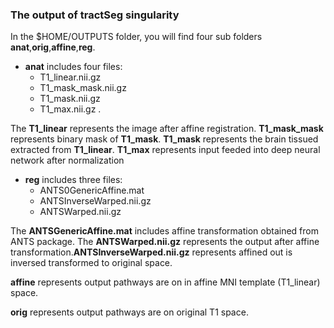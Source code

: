 ### The output of tractSeg singularity

In the $HOME/OUTPUTS folder, you will find four sub folders **anat**,**orig**,**affine**,**reg**.

- **anat** includes four files: 
  - T1_linear.nii.gz
  - T1_mask_mask.nii.gz
  - T1_mask.nii.gz
  - T1_max.nii.gz . 
  
The **T1_linear** represents the image after affine registration. **T1_mask_mask** represents binary mask of **T1_mask**. **T1_mask** represents the brain tissued extracted from **T1_linear**. **T1_max** represents input feeded into deep neural network after normalization

- **reg** includes three files:
  - ANTS0GenericAffine.mat 
  - ANTSInverseWarped.nii.gz
  - ANTSWarped.nii.gz  
  
The **ANTSGenericAffine.mat** includes affine transformation obtained from ANTS package. The **ANTSWarped.nii.gz** represents the output after affine transformation.**ANTSInverseWarped.nii.gz** represents affined out is inversed transformed to original space.

**affine** represents output pathways are on in affine MNI template (T1_linear) space.

**orig** represents output pathways are on original T1 space.